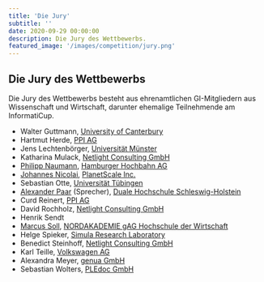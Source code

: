 ```yaml
---
title: 'Die Jury'
subtitle: ''
date: 2020-09-29 00:00:00
description: Die Jury des Wettbewerbs.
featured_image: '/images/competition/jury.png'
---
```


## Die Jury des Wettbewerbs ##

Die Jury des Wettbewerbs besteht aus ehrenamtlichen GI-Mitgliedern aus Wissenschaft und Wirtschaft, darunter ehemalige Teilnehmende am InformatiCup.

- Walter Guttmann, [University of Canterbury](https://www.csse.canterbury.ac.nz/walter.guttmann/)
- Hartmut Herde, [PPI AG](https://www.ppi.de/)
- Jens Lechtenbörger, [Universität Münster](https://www.wi.uni-muenster.de/de/institut/dbis/personen/jens-lechtenboerger)
- Katharina Mulack, [Netlight Consulting GmbH](https://www.netlight.com/)
- [Philipp Naumann](https://github.com/bitflipp), [Hamburger Hochbahn AG](https://www.hochbahn.de/)
- [Johannes Nicolai](https://github.com/jonico), [PlanetScale Inc.](https://planetscale.com/)
- Sebastian Otte, [Universität Tübingen](http://cm.inf.uni-tuebingen.de/staff/otte)
- [Alexander Paar](https://github.com/AlexPaar) (Sprecher), [Duale Hochschule Schleswig-Holstein](https://www.dhsh.de/)
- Curd Reinert, [PPI AG](https://www.ppi.de/)
- David Rochholz, [Netlight Consulting GmbH](https://www.netlight.com/)
- Henrik Sendt
- [Marcus Soll](https://msoll.de/), [NORDAKADEMIE gAG Hochschule der Wirtschaft](https://www.nordakademie.de/)
- Helge Spieker, [Simula Research Laboratory](https://www.simula.no/)
- Benedict Steinhoff, [Netlight Consulting GmbH](https://www.netlight.com/)
- Karl Teille, [Volkswagen AG](https://www.volkswagen.de/)
- Alexandra Meyer, [genua GmbH](https://www.genua.de/)
- Sebastian Wolters, [PLEdoc GmbH](http://www.pledoc.de/)
